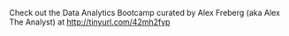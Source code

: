 Check out the Data Analytics Bootcamp curated by Alex Freberg (aka Alex The Analyst) at http://tinyurl.com/42mh2fyp
